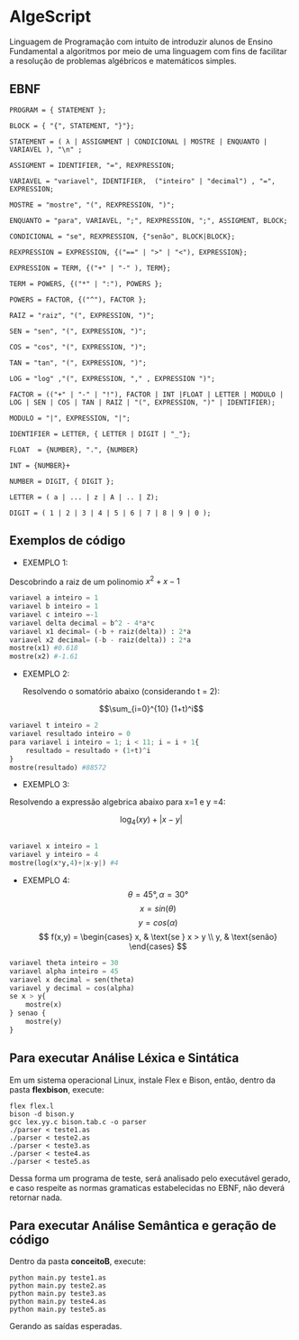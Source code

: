 # AlgeScript
Linguagem de Programação com intuito de introduzir alunos de Ensino Fundamental a algoritmos por meio de uma linguagem com fins de facilitar a resolução de problemas algébricos e matemáticos simples.
## EBNF
```
PROGRAM = { STATEMENT };

BLOCK = { "{", STATEMENT, "}"};

STATEMENT = ( λ | ASSIGNMENT | CONDICIONAL | MOSTRE | ENQUANTO | VARIAVEL ), "\n" ;

ASSIGMENT = IDENTIFIER, "=", REXPRESSION;

VARIAVEL = "variavel", IDENTIFIER,  ("inteiro" | "decimal") , "=", EXPRESSION;

MOSTRE = "mostre", "(", REXPRESSION, ")";

ENQUANTO = "para", VARIAVEL, ";", REXPRESSION, ";", ASSIGMENT, BLOCK;

CONDICIONAL = "se", REXPRESSION, {"senão", BLOCK|BLOCK};

REXPRESSION = EXPRESSION, {("==" | ">" | "<"), EXPRESSION};

EXPRESSION = TERM, {("+" | "-" ), TERM};

TERM = POWERS, {("*" | ":"), POWERS };

POWERS = FACTOR, {("^"), FACTOR };

RAIZ = "raiz", "(", EXPRESSION, ")";

SEN = "sen", "(", EXPRESSION, ")";

COS = "cos", "(", EXPRESSION, ")";

TAN = "tan", "(", EXPRESSION, ")";

LOG = "log" ,"(", EXPRESSION, "," , EXPRESSION ")";

FACTOR = (("+" | "-" | "!"), FACTOR | INT |FLOAT | LETTER | MODULO | LOG | SEN | COS | TAN | RAIZ | "(", EXPRESSION, ")" | IDENTIFIER);

MODULO = "|", EXPRESSION, "|";

IDENTIFIER = LETTER, { LETTER | DIGIT | "_"};

FLOAT  = {NUMBER}, ".", {NUMBER}

INT = {NUMBER}+

NUMBER = DIGIT, { DIGIT };

LETTER = ( a | ... | z | A | .. | Z);

DIGIT = ( 1 | 2 | 3 | 4 | 5 | 6 | 7 | 8 | 9 | 0 );
```

## Exemplos de código
* EXEMPLO 1:
  
Descobrindo a raiz de um polinomio $x^2 + x - 1$
```python
variavel a inteiro = 1
variavel b inteiro = 1
variavel c inteiro =-1
variavel delta decimal = b^2 - 4*a*c
variavel x1 decimal= (-b + raiz(delta)) : 2*a
variavel x2 decimal= (-b - raiz(delta)) : 2*a
mostre(x1) #0.618
mostre(x2) #-1.61
```

* EXEMPLO 2:

  Resolvendo o somatório abaixo (considerando t = 2):
  
$$\sum_{i=0}^{10} (1+t)^i$$

```python
variavel t inteiro = 2
variavel resultado inteiro = 0
para variavel i inteiro = 1; i < 11; i = i + 1{
    resultado = resultado + (1+t)^i
}
mostre(resultado) #88572
```

* EXEMPLO 3:
  
Resolvendo a expressão algebrica abaixo para x=1 e y =4:

$$\log_4(xy) + |x - y|$$

```python

variavel x inteiro = 1
variavel y inteiro = 4
mostre(log(x*y,4)+|x-y|) #4
```


* EXEMPLO 4:
$$
\theta = 45°
,
\alpha = 30°
$$
$$
x = sin(\theta)
$$
$$
y = cos(\alpha)
$$
$$
f(x,y) = \begin{cases}
x, & \text{se } x > y \\
y, & \text{senão}
\end{cases}
$$

```python
variavel theta inteiro = 30
variavel alpha inteiro = 45
variavel x decimal = sen(theta)
variavel y decimal = cos(alpha)
se x > y{
    mostre(x)
} senao {
    mostre(y)
}
```

## Para executar Análise Léxica e Sintática
Em um sistema operacional Linux, instale Flex e Bison, então, dentro da pasta **flexbison**, execute:

```
flex flex.l
bison -d bison.y
gcc lex.yy.c bison.tab.c -o parser
./parser < teste1.as
./parser < teste2.as
./parser < teste3.as
./parser < teste4.as
./parser < teste5.as
```

Dessa forma um programa de teste, será analisado pelo executável gerado, e caso respeite as normas gramaticas estabelecidas no EBNF, não deverá retornar nada.

## Para executar Análise Semântica e geração de código
Dentro da pasta **conceitoB**, execute:

```
python main.py teste1.as
python main.py teste2.as
python main.py teste3.as
python main.py teste4.as
python main.py teste5.as
```

Gerando as saídas esperadas.